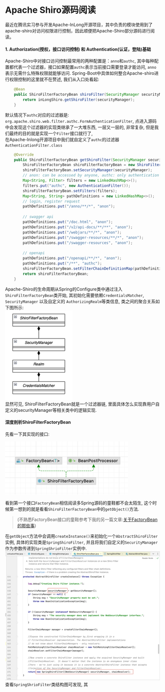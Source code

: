 # Apache Shiro源码阅读

最近在腾讯实习参与开发Apache-InLong开源项目，其中负责的模块使用到了apache-shiro对访问权限进行控制，因此顺便把Apache-Shiro部分源码进行阅读。  

#### 1. Authorization(授权，接口访问控制) 和 Authentication(认证，登陆)基础
Apache-Shiro中对接口访问控制最常用的两种配置是：`anno`和`authc`, 其中每种配置都代表一个过滤器，接口如果配置`authc`表示当前接口需要登录才能访问, `anno`表示无需什么特殊权限就能够访问. Spring-Boot中具体如何整合Apache-shiro进行权限控制的这里就不在赘述, 我们从入口处看起:  

```java
    @Bean
    public ShiroFilterFactoryBean shiroFilter(SecurityManager securityManager) {
        return inLongShiro.getShiroFilter(securityManager);
    }
```  

默认情况下`authc`对应的过滤器是: `org.apache.shiro.web.filter.authc.FormAuthenticationFilter`, 点进入源码中会发现这个过滤器的实现类继承了一大堆东西, 一层又一层的, 非常复杂, 但是我们最终的目的就是实现一个`Filter`接口就行了,  
在Apache-Inlong开源项目中我们就自定义了`authc`的过滤器`AuthenticationFilter.class`

```java
    @Override
    public ShiroFilterFactoryBean getShiroFilter(SecurityManager securityManager) {
        ShiroFilterFactoryBean shiroFilterFactoryBean = new ShiroFilterFactoryBean();
        shiroFilterFactoryBean.setSecurityManager(securityManager);
        // anon: can be accessed by anyone, authc: only authentication is successful can be accessed
        Map<String, Filter> filters = new LinkedHashMap<>();
        filters.put("authc", new AuthenticationFilter());
        shiroFilterFactoryBean.setFilters(filters);
        Map<String, String> pathDefinitions = new LinkedHashMap<>();
        // login, register request
        pathDefinitions.put("/anno/**/*", "anon");

        // swagger api
        pathDefinitions.put("/doc.html", "anon");
        pathDefinitions.put("/v2/api-docs/**/**", "anon");
        pathDefinitions.put("/webjars/**/*", "anon");
        pathDefinitions.put("/swagger-resources/**/*", "anon");
        pathDefinitions.put("/swagger-resources", "anon");

        // openapi
        pathDefinitions.put("/openapi/**/*", "anon");
        pathDefinitions.put("/**", "authc");
        shiroFilterFactoryBean.setFilterChainDefinitionMap(pathDefinitions);
        return shiroFilterFactoryBean;
    }

```

Apache-Shiro的生命周期从Spring的Configure类中通过注入`ShiroFilterFactoryBean`类开始, 其初始化需要依赖`CredentialsMatcher`, `SecurityManager` 以及自定义的 `AuthorizingRealm`等类信息, 类之间的聚合关系如下图所示:  
![UML图](imgs/note2.1.jpg)  
显然可见, ShiroFilterFactoryBean就是一个过滤器链, 里面具体怎么实现靠用户自定义的securityManager等相关类中的逻辑实现.  


#### 深度剖析ShiroFilterFactoryBean
先看一下其实现的接口:  

<img src="./imgs/note2.2.png" width=400px/>  

看到第一个接口`FactoryBean`相信阅读多Spring源码的童鞋都不会太陌生, 这个时候第一想到的就是看看`ShiroFilterFactoryBean`中的`getObject()`方法. 
> (不熟悉FactoryBean接口的童鞋参考下我的另一篇文章:[关于FactoryBean的那些事](./spring/factorybean.md)) 

在`getObject`方法中会调用`createInstance()`来初始化一个`AbstractShiroFilter`实例, 具体的实现类是`SpringShiroFilter`, 并且将我们自定义的`SecurityManager`作为参数传递到`SpringShrioFilter`实例中. 
![](./imgs/spring1.png)  
查看`SpringShrioFilter`类结构图可发现, 其